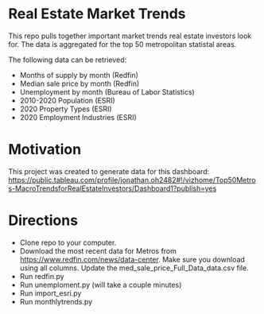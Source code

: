 # Real Estate Market Trends

This repo pulls together important market trends real estate investors look for. The data is aggregated for the top 50
metropolitan statistal areas.

The following data can be retrieved:

- Months of supply by month (Redfin)
- Median sale price by month (Redfin)
- Unemployment by month (Bureau of Labor Statistics)
- 2010-2020 Population (ESRI)
- 2020 Property Types (ESRI)
- 2020 Employment Industries (ESRI)

# Motivation
This project was created to generate data for this dashboard:
https://public.tableau.com/profile/jonathan.oh2482#!/vizhome/Top50Metros-MacroTrendsforRealEstateInvestors/Dashboard1?publish=yes

# Directions
- Clone repo to your computer.
- Download the most recent data for Metros from https://www.redfin.com/news/data-center. Make sure you download using
all columns. Update the med_sale_price_Full_Data_data.csv file.
- Run redfin.py
- Run unemploment.py (will take a couple minutes)
- Run import_esri.py
- Run monthlytrends.py




